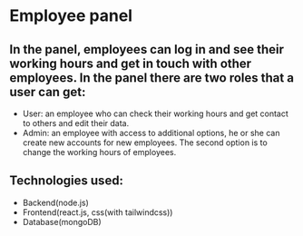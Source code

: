 # Employee panel

## In the panel, employees can log in and see their working hours and get in touch with other employees. In the panel there are two roles that a user can get:
* User: an employee who can check their working hours and get contact to others and edit their data.
* Admin: an employee with access to additional options, he or she can create new accounts for new employees. The second option is to change the working hours of employees.

## Technologies used:
* Backend(node.js)
* Frontend(react.js, css(with tailwindcss))
* Database(mongoDB)
